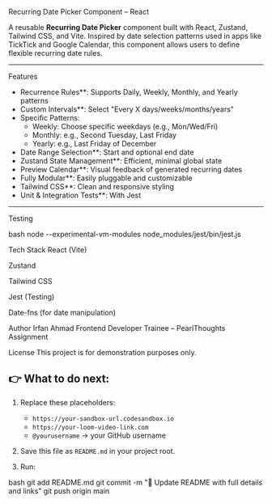  Recurring Date Picker Component – React

A reusable **Recurring Date Picker** component built with React, Zustand, Tailwind CSS, and Vite. Inspired by date selection patterns used in apps like TickTick and Google Calendar, this component allows users to define flexible recurring date rules.

---

 Features

- Recurrence Rules**: Supports Daily, Weekly, Monthly, and Yearly patterns
- Custom Intervals**: Select "Every X days/weeks/months/years"
- Specific Patterns:
  - Weekly: Choose specific weekdays (e.g., Mon/Wed/Fri)
  - Monthly: e.g., Second Tuesday, Last Friday
  - Yearly: e.g., Last Friday of December
- Date Range Selection**: Start and optional end date
- Zustand State Management**: Efficient, minimal global state
- Preview Calendar**: Visual feedback of generated recurring dates
- Fully Modular**: Easily pluggable and customizable
- Tailwind CSS**: Clean and responsive styling
- Unit & Integration Tests**: With Jest

---
Testing

bash
node --experimental-vm-modules node_modules/jest/bin/jest.js

 Tech Stack
React (Vite)

Zustand

Tailwind CSS

Jest (Testing)

Date-fns (for date manipulation)

 Author
Irfan Ahmad
Frontend Developer Trainee – PearlThoughts Assignment


 License
This project is for demonstration purposes only.


## 👉 What to do next:
1. Replace these placeholders:
   - `https://your-sandbox-url.codesandbox.io`
   - `https://your-loom-video-link.com`
   - `@yourusername` → your GitHub username

2. Save this file as `README.md` in your project root.

3. Run:

bash
git add README.md
git commit -m "📝 Update README with full details and links"
git push origin main


